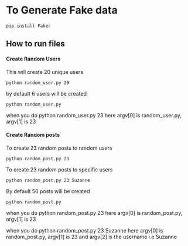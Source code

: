 # To Generate Fake data


```
pip install Faker
```


## How to run files

#### Create Random Users


This will create 20 unique users

```
python random_user.py 20
```

by default 6 users will be created

```
python random_user.py
```


when you do python random_user.py 23 here argv[0] is random_user.py, argv[1] is 23


#### Create Random posts


To create 23 random posts to random users

```
python random_post.py 23
```

To create 23 random posts to specific users

```
python random_post.py 23 Suzanne
```

By default 50 posts will be created

```
python random_post.py
```



when you do python random_post.py 23 here argv[0] is random_post.py, argv[1] is 23

when you do python random_post.py 23 Suzanne here argv[0] is random_post.py, argv[1] is 23 and argv[2] is the username i.e Suzanne
        

